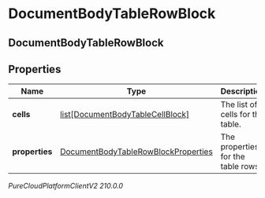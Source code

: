 # DocumentBodyTableRowBlock

## DocumentBodyTableRowBlock

## Properties

|Name | Type | Description | Notes|
|------------ | ------------- | ------------- | -------------|
| **cells** | [list[DocumentBodyTableCellBlock]](DocumentBodyTableCellBlock) | The list of cells for the table. | |
| **properties** | [DocumentBodyTableRowBlockProperties](DocumentBodyTableRowBlockProperties) | The properties for the table rows. | [optional] |



_PureCloudPlatformClientV2 210.0.0_
